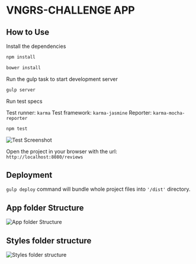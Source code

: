 VNGRS-CHALLENGE APP
=========

## How to Use

Install the dependencies

```bash
npm install
```
```bash
bower install
```

Run the gulp task to start development server

```bash
gulp server
```

Run test specs

Test runner: `karma`
Test framework: `karma-jasmine`
Reporter: `karma-mocha-reporter`

```bash
npm test
```

![Test Screenshot](https://s31.postimg.org/cprp7w0ij/tests.png)

Open the project in your browser with the url: ```http://localhost:8080/reviews```

## Deployment
```gulp deploy``` command will bundle whole project files into ```'/dist'``` directory.

## App folder Structure

![App folder Structure](https://s32.postimg.org/msoeab7hd/app.png)

## Styles folder structure

![Styles folder structure](https://s32.postimg.org/dm63n128x/styles.png)

